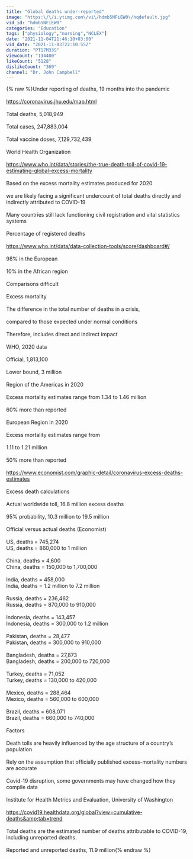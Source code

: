 ```yaml
---
title: "Global deaths under-reported"
image: "https:\/\/i.ytimg.com\/vi\/hdmb5NFiEW0\/hqdefault.jpg"
vid_id: "hdmb5NFiEW0"
categories: "Education"
tags: ["physiology","nursing","NCLEX"]
date: "2021-11-04T21:46:10+03:00"
vid_date: "2021-11-03T22:10:55Z"
duration: "PT17M33S"
viewcount: "134400"
likeCount: "5128"
dislikeCount: "369"
channel: "Dr. John Campbell"
---
```

{% raw %}Under reporting of deaths, 19 months into the pandemic<br /><br /><a rel="nofollow" target="blank" href="https://coronavirus.jhu.edu/map.html">https://coronavirus.jhu.edu/map.html</a><br /><br />Total deaths, 5,018,949<br /><br />Total cases, 247,883,004<br /><br />Total vaccine doses, 7,129,732,439<br /><br />World Health Organization<br /><br /><a rel="nofollow" target="blank" href="https://www.who.int/data/stories/the-true-death-toll-of-covid-19-estimating-global-excess-mortality">https://www.who.int/data/stories/the-true-death-toll-of-covid-19-estimating-global-excess-mortality</a><br /><br />Based on the excess mortality estimates produced for 2020<br /><br />we are likely facing a significant undercount of total deaths directly and indirectly attributed to COVID-19<br /><br />Many countries still lack functioning civil registration and vital statistics systems<br /><br />Percentage of registered deaths<br /><br /><a rel="nofollow" target="blank" href="https://www.who.int/data/data-collection-tools/score/dashboard#/">https://www.who.int/data/data-collection-tools/score/dashboard#/</a><br /><br />98% in the European<br /><br />10% in the African region<br /><br />Comparisons difficult<br /><br />Excess mortality<br /><br />The difference in the total number of deaths in a crisis,<br /><br />compared to those expected under normal conditions<br /><br />Therefore, includes direct and indirect impact<br /><br />WHO, 2020 data<br /><br />Official, 1,813,100<br /><br />Lower bound, 3 million<br /><br />Region of the Americas in 2020<br /><br />Excess mortality estimates range from 1.34 to 1.46 million<br /><br />60% more than reported<br /><br />European Region in 2020<br /><br />Excess mortality estimates range from <br /><br />1.11 to 1.21 million<br /><br />50% more than reported<br /><br /><a rel="nofollow" target="blank" href="https://www.economist.com/graphic-detail/coronavirus-excess-deaths-estimates">https://www.economist.com/graphic-detail/coronavirus-excess-deaths-estimates</a><br /><br />Excess death calculations<br /><br />Actual worldwide toll, 16.8 million excess deaths<br /><br />95% probability, 10.3 million to 19.5 million<br /><br />Official versus actual deaths (Economist)<br /><br />US, deaths = 745,274<br />US, deaths = 860,000 to 1 million<br /><br />China, deaths = 4,600<br />China, deaths = 150,000 to 1,700,000<br /><br />India, deaths = 458,000<br />India, deaths = 1.2 million to 7.2 million<br /><br />Russia, deaths = 236,462<br />Russia, deaths = 870,000 to 910,000<br /><br />Indonesia, deaths = 143,457<br />Indonesia, deaths = 300,000 to 1.2 million<br /><br />Pakistan, deaths = 28,477<br />Pakistan, deaths = 300,000 to 910,000<br /><br />Bangladesh, deaths = 27,873<br />Bangladesh, deaths = 200,000 to 720,000<br /><br />Turkey, deaths = 71,052<br />Turkey, deaths = 130,000 to 420,000<br /><br />Mexico, deaths = 288,464<br />Mexico, deaths = 560,000 to 600,000<br /><br />Brazil, deaths = 608,071<br />Brazil, deaths = 660,000 to 740,000<br /><br />Factors<br /><br />Death tolls are heavily influenced by the age structure of a country’s population<br /><br />Rely on the assumption that officially published excess-mortality numbers are accurate<br /><br />Covid-19 disruption, some governments may have changed how they compile data<br /><br />Institute for Health Metrics and Evaluation, University of Washington<br /><br /><a rel="nofollow" target="blank" href="https://covid19.healthdata.org/global?view=cumulative-deaths&amp;tab=trend">https://covid19.healthdata.org/global?view=cumulative-deaths&amp;tab=trend</a><br /><br />Total deaths are the estimated number of deaths attributable to COVID-19, including unreported deaths.<br /><br />Reported and unreported deaths, 11.9 million{% endraw %}
